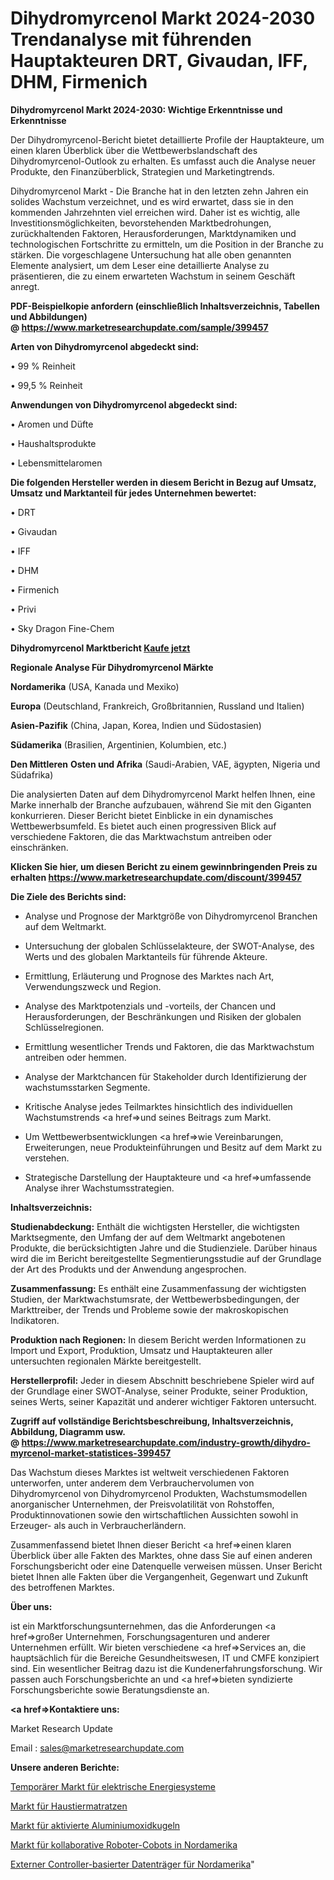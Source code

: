 # Dihydromyrcenol Markt 2024-2030 Trendanalyse mit führenden Hauptakteuren DRT, Givaudan, IFF, DHM, Firmenich

<strong>Dihydromyrcenol Markt 2024-2030: Wichtige Erkenntnisse und Erkenntnisse</strong>

Der Dihydromyrcenol-Bericht bietet detaillierte Profile der Hauptakteure, um einen klaren Überblick über die Wettbewerbslandschaft des Dihydromyrcenol-Outlook zu erhalten. Es umfasst auch die Analyse neuer Produkte, den Finanzüberblick, Strategien und Marketingtrends.

Dihydromyrcenol Markt - Die Branche hat in den letzten zehn Jahren ein solides Wachstum verzeichnet, und es wird erwartet, dass sie in den kommenden Jahrzehnten viel erreichen wird. Daher ist es wichtig, alle Investitionsmöglichkeiten, bevorstehenden Marktbedrohungen, zurückhaltenden Faktoren, Herausforderungen, Marktdynamiken und technologischen Fortschritte zu ermitteln, um die Position in der Branche zu stärken. Die vorgeschlagene Untersuchung hat alle oben genannten Elemente analysiert, um dem Leser eine detaillierte Analyse zu präsentieren, die zu einem erwarteten Wachstum in seinem Geschäft anregt.

<strong><b>PDF-Beispielkopie anfordern (einschließlich Inhaltsverzeichnis, Tabellen und Abbildungen) @ </b></strong><strong><a href=https://www.marketresearchupdate.com/sample/399457><strong>https://www.marketresearchupdate.com/sample/399457</u></a></strong></strong>

<strong>Arten von Dihydromyrcenol abgedeckt sind:</strong>

• 99 % Reinheit

• 99,5 % Reinheit

<strong>Anwendungen von Dihydromyrcenol abgedeckt sind:</strong>

• Aromen und Düfte

• Haushaltsprodukte

• Lebensmittelaromen

<strong>Die folgenden Hersteller werden in diesem Bericht in Bezug auf Umsatz, Umsatz und Marktanteil für jedes Unternehmen bewertet:</strong>

• DRT

• Givaudan

• IFF

• DHM

• Firmenich

• Privi

• Sky Dragon Fine-Chem

<strong>Dihydromyrcenol Marktbericht <a href=https://www.marketresearchupdate.com/buynow/399457>Kaufe jetzt</a></strong>

<strong>Regionale Analyse Für Dihydromyrcenol Märkte</strong>

<strong>Nordamerika</strong> (USA, Kanada und Mexiko)

<strong>Europa</strong> (Deutschland, Frankreich, Großbritannien, Russland und Italien)

<strong>Asien-Pazifik</strong> (China, Japan, Korea, Indien und Südostasien)

<strong>Südamerika</strong> (Brasilien, Argentinien, Kolumbien, etc.)

<strong>Den Mittleren</strong> <strong>Osten und Afrika</strong> (Saudi-Arabien, VAE, ägypten, Nigeria und Südafrika)

Die analysierten Daten auf dem Dihydromyrcenol Markt helfen Ihnen, eine Marke innerhalb der Branche aufzubauen, während Sie mit den Giganten konkurrieren. Dieser Bericht bietet Einblicke in ein dynamisches Wettbewerbsumfeld. Es bietet auch einen progressiven Blick auf verschiedene Faktoren, die das Marktwachstum antreiben oder einschränken.

<strong>Klicken Sie hier, um diesen Bericht zu einem gewinnbringenden Preis zu erhalten
</strong><strong><a href=https://www.marketresearchupdate.com/discount/399457>https://www.marketresearchupdate.com/discount/399457</b></u></strong></a>

<strong>Die Ziele des Berichts sind:</strong>

- Analyse und Prognose der Marktgröße von Dihydromyrcenol Branchen auf dem Weltmarkt.

- Untersuchung der globalen Schlüsselakteure, der SWOT-Analyse, des Werts und des globalen Marktanteils für führende Akteure.

- Ermittlung, Erläuterung und Prognose des Marktes nach Art, Verwendungszweck und Region.

- Analyse des Marktpotenzials und -vorteils, der Chancen und Herausforderungen, der Beschränkungen und Risiken der globalen Schlüsselregionen.

- Ermittlung wesentlicher Trends und Faktoren, die das Marktwachstum antreiben oder hemmen.

- Analyse der Marktchancen für Stakeholder durch Identifizierung der wachstumsstarken Segmente.

- Kritische Analyse jedes Teilmarktes hinsichtlich des individuellen Wachstumstrends <a href=>und</a> seines Beitrags zum Markt.

- Um Wettbewerbsentwicklungen <a href=>wie</a> Vereinbarungen, Erweiterungen, neue Produkteinführungen und Besitz auf dem Markt zu verstehen.

- Strategische Darstellung der Hauptakteure und <a href=>umfas</a>sende Analyse ihrer Wachstumsstrategien.

<strong>Inhaltsverzeichnis:</strong>

<strong>Studienabdeckung:</strong> Enthält die wichtigsten Hersteller, die wichtigsten Marktsegmente, den Umfang der auf dem Weltmarkt angebotenen Produkte, die berücksichtigten Jahre und die Studienziele. Darüber hinaus wird die im Bericht bereitgestellte Segmentierungsstudie auf der Grundlage der Art des Produkts und der Anwendung angesprochen.

<strong>Zusammenfassung:</strong> Es enthält eine Zusammenfassung der wichtigsten Studien, der Marktwachstumsrate, der Wettbewerbsbedingungen, der Markttreiber, der Trends und Probleme sowie der makroskopischen Indikatoren.

<strong>Produktion nach Regionen:</strong> In diesem Bericht werden Informationen zu Import und Export, Produktion, Umsatz und Hauptakteuren aller untersuchten regionalen Märkte bereitgestellt.

<strong>Herstellerprofil:</strong> Jeder in diesem Abschnitt beschriebene Spieler wird auf der Grundlage einer SWOT-Analyse, seiner Produkte, seiner Produktion, seines Werts, seiner Kapazität und anderer wichtiger Faktoren untersucht.

<strong><b>Zugriff auf vollständige Berichtsbeschreibung, Inhaltsverzeichnis, Abbildung, Diagramm usw. @ </b></strong><strong><a href=https://www.marketresearchupdate.com/industry-growth/dihydro-myrcenol-market-statistices-399457>https://www.marketresearchupdate.com/industry-growth/dihydro-myrcenol-market-statistices-399457</a></strong>

Das Wachstum dieses Marktes ist weltweit verschiedenen Faktoren unterworfen, unter anderem dem Verbrauchervolumen von Dihydromyrcenol von Dihydromyrcenol Produkten, Wachstumsmodellen anorganischer Unternehmen, der Preisvolatilität von Rohstoffen, Produktinnovationen sowie den wirtschaftlichen Aussichten sowohl in Erzeuger- als auch in Verbraucherländern.

Zusammenfassend bietet Ihnen dieser Bericht <a href=>einen</a> klaren Überblick über alle Fakten des Marktes, ohne dass Sie auf einen anderen Forschungsbericht oder eine Datenquelle verweisen müssen. Unser Bericht bietet Ihnen alle Fakten über die Vergangenheit, Gegenwart und Zukunft des betroffenen Marktes.

<strong>Über uns:</strong>

 ist ein Marktforschungsunternehmen, das die Anforderungen <a href=>großer</a> Unternehmen, Forschungsagenturen und anderer Unternehmen erfüllt. Wir bieten verschiedene <a href=>Services</a> an, die hauptsächlich für die Bereiche Gesundheitswesen, IT und CMFE konzipiert sind. Ein wesentlicher Beitrag dazu ist die Kundenerfahrungsforschung. Wir passen auch Forschungsberichte an und <a href=>bieten</a> syndizierte Forschungsberichte sowie Beratungsdienste an.

<strong><a href=>Kontaktiere uns:</a></strong>

Market Research Update

Email : sales@marketresearchupdate.com

<strong>Unsere anderen Berichte:</strong>

<a href=https://www.linkedin.com/pulse/temporary-electrical-power-system-market-size-1f>Temporärer Markt für elektrische Energiesysteme</a>

<a href=https://www.linkedin.com/pulse/pet-mattress-market-size-set-grow-remarkable>Markt für Haustiermatratzen</a>

<a href=https://www.linkedin.com/pulse/activated-alumina-spheres-market-size-industry>Markt für aktivierte Aluminiumoxidkugeln</a>

<a href=https://www.linkedin.com/pulse/north-america-collaborative-robot-cobot-market-size-incredible>Markt für kollaborative Roboter-Cobots in Nordamerika</a>

<a href=https://www.linkedin.com/pulse/north-america-external-controller-based-disk>Externer Controller-basierter Datenträger für Nordamerika</a>"
